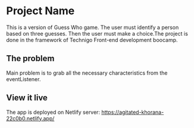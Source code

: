 # Project Name

This is a version of Guess Who game. The user must identify a person based on three guesses. Then the user must make a choice.The project is done in the framework of Technigo Front-end development boocamp.

## The problem

Main problem is to grab all the necessary characteristics from the eventListener.

## View it live

The app is deployed on Netlify server:
https://agitated-khorana-22c0b0.netlify.app/

